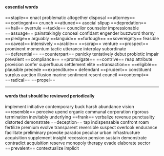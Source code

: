 #### essential words
==staple== enact problematic altogether disposal ==attorney== ==contingent== crunch ==attuned== asocial slipup ==depredation== ==hail== overrule ==tackle== councilor counselor impressionable ==assuage== painstakingly conceal confidant engender buzzword thorny ==pledge== arguably ==languid== ==furlough== ==sovereignty== feasible ==caveat== intensively ==arable== ==scrap== venture ==prospect== prominent momentum tactic utterance interplay subordinate ==deferential== ==counterpart== panicky tentatively debut probiotic impair prevalent ==compliance== ==promulgate== ==contrive== reap attribute provision confer superfluous settlement elite ==transaction== ==eligible== plausible precede ==expenditure== defendant ==prudent== constituent surplus auction illusion marine sentiment resent council ==contempt== ==radical== ==propel==

---
#### words that should be reviewed periodically
implement initiative contemporary buck harsh abundance vision ==resemble== perceive upend organic communal corporation rigorous termination inevitably underlying ==frank== verbalize revenue punctuality distorted demonstrate ==deception== tap indispensable confront roam fertilize premium evolve transparent reversible suspect overlook endurance facilitate preliminary provoke paradox peculiar urban infrastructure acquisition supplement insight recession pension sustain demonstrate contradict acquisition reserve monopoly therapy evade elaborate sector ==prevalent== contextualize implicit 
